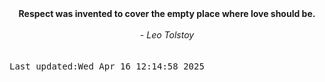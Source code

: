 
<div align="center"><b><span>Respect was invented to cover the empty place where love should be.</span></b><br><br><i> - Leo Tolstoy</i></div>
<br><br><kbd>Last updated:Wed Apr 16 12:14:58 2025</kbd>